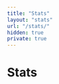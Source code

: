 ```yaml
---
title: "Stats"
layout: "stats"
url: "/stats/"
hidden: true
private: true
---
```


<h1 class="display-1 text-center mx-auto py-3 mt-5">Stats</h1>

